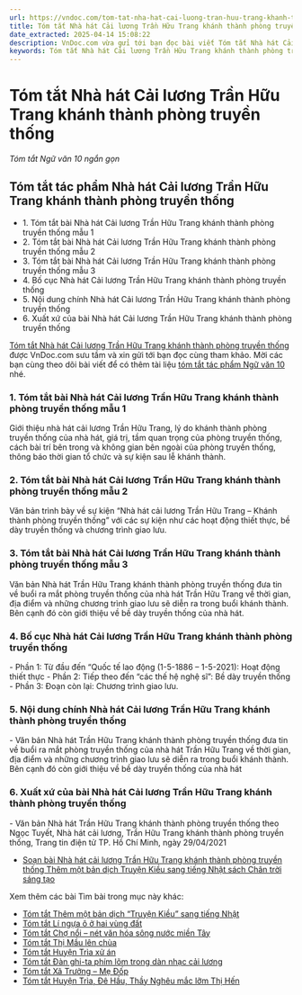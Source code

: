 ```yaml
---
url: https://vndoc.com/tom-tat-nha-hat-cai-luong-tran-huu-trang-khanh-thanh-phong-truyen-thong-277008
title: Tóm tắt Nhà hát Cải lương Trần Hữu Trang khánh thành phòng truyền thống - Tóm tắt Ngữ văn 10 ngắn gọn - VnDoc.com
date_extracted: 2025-04-14 15:08:22
description: VnDoc.com vừa gửi tới bạn đọc bài viết Tóm tắt Nhà hát Cải lương Trần Hữu Trang khánh thành phòng truyền thống. Mời các bạn cùng tham khảo bài viết dưới đây nhé.
keywords: Tóm tắt Nhà hát Cải lương Trần Hữu Trang khánh thành phòng truyền thống,Tóm tắt bài Nhà hát Cải lương Trần Hữu Trang khánh thành phòng truyền thống,Tóm tắt tác phẩm Nhà hát Cải lương Trần Hữu Trang,Nhà hát Cải lương Trần Hữu Trang,Ngữ văn 10 CTST,ngữ văn 10 chân trời sáng tạo,tóm tắt ngữ văn 10 chân trời sáng tạo
---
```


# Tóm tắt Nhà hát Cải lương Trần Hữu Trang khánh thành phòng truyền thống
 _Tóm tắt Ngữ văn 10 ngắn gọn_
## Tóm tắt tác phẩm Nhà hát Cải lương Trần Hữu Trang khánh thành phòng truyền thống
  * 1\. Tóm tắt bài Nhà hát Cải lương Trần Hữu Trang khánh thành phòng truyền thống mẫu 1
  * 2\. Tóm tắt bài Nhà hát Cải lương Trần Hữu Trang khánh thành phòng truyền thống mẫu 2
  * 3\. Tóm tắt bài Nhà hát Cải lương Trần Hữu Trang khánh thành phòng truyền thống mẫu 3
  * 4\. Bố cục Nhà hát Cải lương Trần Hữu Trang khánh thành phòng truyền thống
  * 5\. Nội dung chính Nhà hát Cải lương Trần Hữu Trang khánh thành phòng truyền thống
  * 6\. Xuất xứ của bài Nhà hát Cải lương Trần Hữu Trang khánh thành phòng truyền thống

[Tóm tắt Nhà hát Cải lương Trần Hữu Trang khánh thành phòng truyền thống](<https://vndoc.com/tom-tat-nha-hat-cai-luong-tran-huu-trang-khanh-thanh-phong-truyen-thong-277008>) được VnDoc.com sưu tầm và xin gửi tới bạn đọc cùng tham khảo. Mời các bạn cùng theo dõi bài viết để có thêm tài liệu [tóm tắt tác phẩm Ngữ văn 10](<https://vndoc.com/tom-tat-ngu-van-10-ctst>) nhé.
### 1\. Tóm tắt bài Nhà hát Cải lương Trần Hữu Trang khánh thành phòng truyền thống mẫu 1
Giới thiệu nhà hát cải lương Trần Hữu Trang, lý do khánh thành phòng truyền thống của nhà hát, giá trị, tầm quan trọng của phòng truyền thống, cách bài trí bên trong và không gian bên ngoài của phòng truyền thống, thông báo thời gian tổ chức và sự kiện sau lễ khánh thành.
### 2\. Tóm tắt bài Nhà hát Cải lương Trần Hữu Trang khánh thành phòng truyền thống mẫu 2
Văn bản trình bày về sự kiện “Nhà hát cải lương Trần Hữu Trang – Khánh thành phòng truyền thống” với các sự kiện như các hoạt động thiết thực, bề dày truyền thống và chương trình giao lưu.
### 3\. Tóm tắt bài Nhà hát Cải lương Trần Hữu Trang khánh thành phòng truyền thống mẫu 3
Văn bản Nhà hát Trần Hữu Trang khánh thành phòng truyền thống đưa tin về buổi ra mắt phòng truyền thống của nhà hát Trần Hữu Trang về thời gian, địa điểm và những chương trình giao lưu sẽ diễn ra trong buổi khánh thành. Bên cạnh đó còn giới thiệu về bề dày truyền thống của nhà hát.
### 4\. Bố cục Nhà hát Cải lương Trần Hữu Trang khánh thành phòng truyền thống
\- Phần 1: Từ đầu đến “Quốc tế lao động \(1-5-1886 – 1-5-2021\): Hoạt động thiết thực
\- Phần 2: Tiếp theo đến “các thế hệ nghệ sĩ”: Bề dày truyền thống
\- Phần 3: Đoạn còn lại: Chương trình giao lưu.
### 5\. Nội dung chính Nhà hát Cải lương Trần Hữu Trang khánh thành phòng truyền thống
\- Văn bản Nhà hát Trần Hữu Trang khánh thành phòng truyền thống đưa tin về buổi ra mắt phòng truyền thống của nhà hát Trần Hữu Trang về thời gian, địa điểm và những chương trình giao lưu sẽ diễn ra trong buổi khánh thành. Bên cạnh đó còn giới thiệu về bề dày truyền thống của nhà hát
### 6\. Xuất xứ của bài Nhà hát Cải lương Trần Hữu Trang khánh thành phòng truyền thống
\- Văn bản Nhà hát Trần Hữu Trang khánh thành phòng truyền thống theo Ngọc Tuyết, Nhà hát cải lương, Trần Hữu Trang khánh thành phòng truyền thống, Trang tin điện tử TP. Hồ Chí Minh, ngày 29/04/2021
  * [Soạn bài Nhà hát cải lương Trần Hữu Trang khánh thành phòng truyền thống Thêm một bản dịch Truyện Kiều sang tiếng Nhật sách Chân trời sáng tạo](<https://vndoc.com/soan-bai-nha-hat-cai-luong-tran-huu-trang-khanh-thanh-phong-truyen-thong-them-mot-ban-dich-truyen-kieu-sang-tieng-nhat-sach-ctst-267998>)

Xem thêm các bài Tìm bài trong mục này khác:
  * [Tóm tắt Thêm một bản dịch “Truyện Kiều” sang tiếng Nhật](</tom-tat-them-mot-ban-dich-truyen-kieu-sang-tieng-nhat-277011>)
  * [Tóm tắt Lí ngựa ô ở hai vùng đất](</tom-tat-li-ngua-o-o-hai-vung-dat-277016>)
  * [Tóm tắt Chợ nổi – nét văn hóa sông nước miền Tây](</tom-tat-cho-noi-net-van-hoa-song-nuoc-mien-tay-277021>)
  * [Tóm tắt Thị Mầu lên chùa](</tom-tat-thi-mau-len-chua-ctst-277026>)
  * [Tóm tắt Huyện Trìa xử án](</tom-tat-huyen-tria-xu-an-277031>)
  * [Tóm tắt Đàn ghi-ta phím lõm trong dàn nhạc cải lương](</tom-tat-dan-ghi-ta-phim-lom-trong-dan-nhac-cai-luong-277035>)
  * [Tóm tắt Xã Trưởng – Mẹ Đốp](</tom-tat-xa-truong-me-dop-277133>)
  * [Tóm tắt Huyện Trìa, Đê Hầu, Thầy Nghêu mắc lỡm Thị Hến](</tom-tat-huyen-tria-de-hau-thay-ngheu-mac-lom-thi-hen-277135>)

